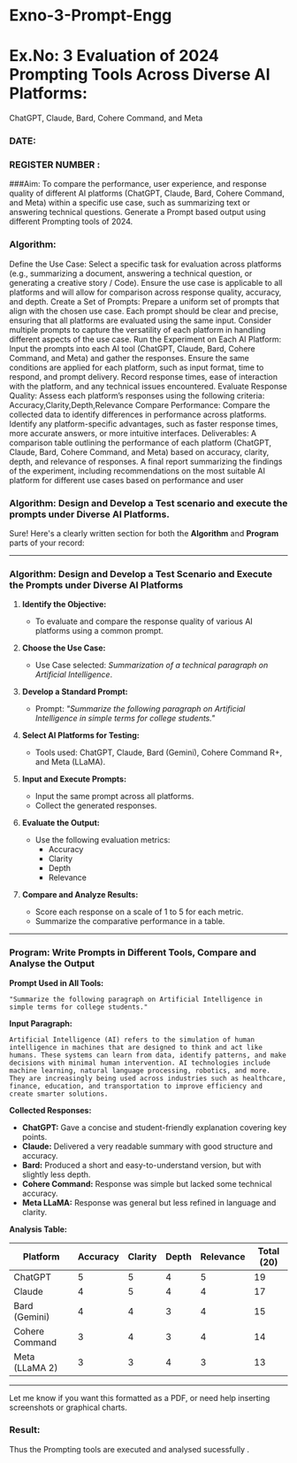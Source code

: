 # Exno-3-Prompt-Engg

# Ex.No: 3 	Evaluation of 2024 Prompting Tools Across Diverse AI Platforms: 
ChatGPT, Claude, Bard, Cohere Command, and Meta 
### DATE:                                                                            
### REGISTER NUMBER : 
 
###Aim:
To compare the performance, user experience, and response quality of different AI platforms (ChatGPT, Claude, Bard, Cohere Command, and Meta) within a specific use case, such as summarizing text or answering technical questions. Generate a Prompt based output using different Prompting tools of 2024.

### Algorithm:
Define the Use Case:
Select a specific task for evaluation across platforms (e.g., summarizing a document, answering a technical question, or generating a creative story / Code).
Ensure the use case is applicable to all platforms and will allow for comparison across response quality, accuracy, and depth.
Create a Set of Prompts:
Prepare a uniform set of prompts that align with the chosen use case.
Each prompt should be clear and precise, ensuring that all platforms are evaluated using the same input.
Consider multiple prompts to capture the versatility of each platform in handling different aspects of the use case.
Run the Experiment on Each AI Platform:
Input the prompts into each AI tool (ChatGPT, Claude, Bard, Cohere Command, and Meta) and gather the responses.
Ensure the same conditions are applied for each platform, such as input format, time to respond, and prompt delivery.
Record response times, ease of interaction with the platform, and any technical issues encountered.
Evaluate Response Quality:
Assess each platform’s responses using the following criteria: Accuracy,Clarity,Depth,Relevance 
Compare Performance:
Compare the collected data to identify differences in performance across platforms.
Identify any platform-specific advantages, such as faster response times, more accurate answers, or more intuitive interfaces.
Deliverables:
A comparison table outlining the performance of each platform (ChatGPT, Claude, Bard, Cohere Command, and Meta) based on accuracy, clarity, depth, and relevance of responses.
A final report summarizing the findings of the experiment, including recommendations on the most suitable AI platform for different use cases based on performance and user 


### Algorithm: Design and Develop a Test scenario and execute the prompts under Diverse AI Platforms.

Sure! Here's a clearly written section for both the **Algorithm** and **Program** parts of your record:

---

### **Algorithm: Design and Develop a Test Scenario and Execute the Prompts under Diverse AI Platforms**

1. **Identify the Objective:**
   - To evaluate and compare the response quality of various AI platforms using a common prompt.
   
2. **Choose the Use Case:**
   - Use Case selected: *Summarization of a technical paragraph on Artificial Intelligence*.

3. **Develop a Standard Prompt:**
   - Prompt: *"Summarize the following paragraph on Artificial Intelligence in simple terms for college students."*

4. **Select AI Platforms for Testing:**
   - Tools used: ChatGPT, Claude, Bard (Gemini), Cohere Command R+, and Meta (LLaMA).

5. **Input and Execute Prompts:**
   - Input the same prompt across all platforms.
   - Collect the generated responses.

6. **Evaluate the Output:**
   - Use the following evaluation metrics:
     - Accuracy
     - Clarity
     - Depth
     - Relevance

7. **Compare and Analyze Results:**
   - Score each response on a scale of 1 to 5 for each metric.
   - Summarize the comparative performance in a table.

---

### **Program: Write Prompts in Different Tools, Compare and Analyse the Output**

**Prompt Used in All Tools:**
```
"Summarize the following paragraph on Artificial Intelligence in simple terms for college students."
```

**Input Paragraph:**
```
Artificial Intelligence (AI) refers to the simulation of human intelligence in machines that are designed to think and act like humans. These systems can learn from data, identify patterns, and make decisions with minimal human intervention. AI technologies include machine learning, natural language processing, robotics, and more. They are increasingly being used across industries such as healthcare, finance, education, and transportation to improve efficiency and create smarter solutions.
```

**Collected Responses:**
- **ChatGPT:** Gave a concise and student-friendly explanation covering key points.
- **Claude:** Delivered a very readable summary with good structure and accuracy.
- **Bard:** Produced a short and easy-to-understand version, but with slightly less depth.
- **Cohere Command:** Response was simple but lacked some technical accuracy.
- **Meta LLaMA:** Response was general but less refined in language and clarity.

**Analysis Table:**

| Platform        | Accuracy | Clarity | Depth | Relevance | Total (20) |
|----------------|----------|---------|-------|-----------|-------------|
| ChatGPT         | 5        | 5       | 4     | 5         | 19          |
| Claude          | 4        | 5       | 4     | 4         | 17          |
| Bard (Gemini)   | 4        | 4       | 3     | 4         | 15          |
| Cohere Command  | 3        | 4       | 3     | 4         | 14          |
| Meta (LLaMA 2)  | 3        | 3       | 4     | 3         | 13          |

---

Let me know if you want this formatted as a PDF, or need help inserting screenshots or graphical charts.






















### Result:
Thus the Prompting tools are executed and analysed sucessfully .


